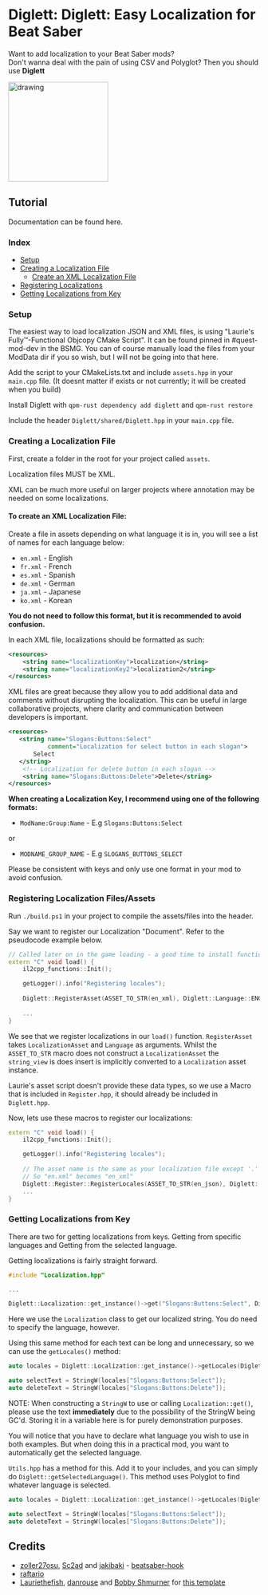 # Diglett: Diglett: Easy Localization for Beat Saber


<p float="left">
  <p>
    Want to add localization to your Beat Saber mods? <br>    
    Don't wanna deal with the pain of using CSV and Polyglot?
    Then you should use <strong>Diglett</strong>                           
  </p>
  <img src="https://user-images.githubusercontent.com/64277238/151868295-0c690320-6333-4b74-90a6-c7003edb600f.png" alt="drawing" width="200"/>     
</p>

## Tutorial

Documentation can be found here.

### Index
- [Setup](#setup)
- [Creating a Localization File](#creating-a-localization-file)
  - [Create an XML Localization File](#to-create-an-xml-localization-file)
- [Registering Localizations](#registering-localization-filesassets)
- [Getting Localizations from Key](#getting-localizations-from-key)

### Setup
The easiest way to load localization JSON and XML files, is using "Laurie's Fully™-Functional Objcopy CMake Script".
It can be found pinned in #quest-mod-dev in the BSMG. You can of course manually load the files from your ModData dir if you so wish, but I will not be going into that here.

Add the script to your CMakeLists.txt and include `assets.hpp` in your `main.cpp` file. (It doesnt matter if exists or not currently; it will be created when you build)

Install Diglett with `qpm-rust dependency add diglett` and `qpm-rust restore`

Include the header `Diglett/shared/Diglett.hpp` in your `main.cpp` file.



### Creating a Localization File

First, create a folder in the root for your project called `assets`.

Localization files MUST be XML.

XML can be much more useful on larger projects where annotation may be needed on some localizations.

#### To create an XML Localization File:

Create a file in assets depending on what language it is in, you will see a list of names for each language below:
- `en.xml` - English
- `fr.xml` - French
- `es.xml` - Spanish
- `de.xml` - German
- `ja.xml` - Japanese
- `ko.xml` - Korean

**You do not need to follow this format, but it is recommended to avoid confusion.**

In each XML file, localizations should be formatted as such:
```xml
<resources>
    <string name="localizationKey">localization</string>
    <string name="localizationKey2">localization2</string>
</resources>
```

XML files are great because they allow you to add additional data and comments without disrupting the localization. This can be useful in large collaborative projects, where clarity and communication between developers is important.
```xml
<resources>
   <string name="Slogans:Buttons:Select" 
           comment="Localization for select button in each slogan">
       Select
   </string>
    <!-- Localization for delete button in each slogan -->
    <string name="Slogans:Buttons:Delete">Delete</string>
</resources>
```

**When creating a Localization Key, I recommend using one of the following formats:**
- `ModName:Group:Name` - E.g `Slogans:Buttons:Select`

or

- `MODNAME_GROUP_NAME` - E.g `SLOGANS_BUTTONS_SELECT`

Please be consistent with keys and only use one format in your mod to avoid confusion.

### Registering Localization Files/Assets

Run `./build.ps1` in your project to compile the assets/files into the header.

Say we want to register our Localization "Document". Refer to the pseudocode example below.
```cpp
// Called later on in the game loading - a good time to install function hooks
extern "C" void load() {
    il2cpp_functions::Init();

    getLogger().info("Registering locales");
    
    Diglett::RegisterAsset(ASSET_TO_STR(en_xml), Diglett::Language::ENGLISH);
    
    ...
}
```

We see that we register localizations in our `load()` function. 
`RegisterAsset` takes `LocalizationAsset` and `Language` as arguments. Whilst the `ASSET_TO_STR` macro does not construct a `LocalizationAsset` the `string_view` is does insert is implicitly converted to a `Localization` asset instance.

Laurie's asset script doesn't provide these data types, so we use a Macro that is included in `Register.hpp`, it should already be included in `Diglett.hpp`.

Now, lets use these macros to register our localizations:
```cpp
extern "C" void load() {
    il2cpp_functions::Init();

    getLogger().info("Registering locales");
    
    // The asset name is the same as your localization file except '.' is replaced with '_'
    // So "en.xml" becomes "en_xml"
    Diglett::Register::RegisterLocales(ASSET_TO_STR(en_json), Diglett::Language::ENGLISH);
    ...
}
```

### Getting Localizations from Key

There are two for getting localizations from keys. Getting from specific languages and Getting from the selected language.

Getting localizations is fairly straight forward.
```cpp
#include "Localization.hpp"

...

Diglett::Localization::get_instance()->get("Slogans:Buttons:Select", Diglett::Languages::ENGLISH);
```
Here we use the `Localization` class to get our localized string. You do need to specify the language, however.

Using this same method for each text can be long and unnecessary, so we can use the `getLocales()` method:

```cpp
auto locales = Diglett::Localization::get_instance()->getLocales(Diglett::Languages::ENGLISH);

auto selectText = StringW(locales["Slogans:Buttons:Select"]);
auto deleteText = StringW(locales["Slogans:Buttons:Delete"]);
```

NOTE: When constructing a `StringW` to use or calling `Localization::get()`, please use the text **immediately** due to the possibility of the StringW being GC'd. Storing it in a variable here is for purely demonstration purposes.

You will notice that you have to declare what language you wish to use in both examples. But when doing this in a practical mod, you want to automatically get the selected language.

`Utils.hpp` has a method for this. Add it to your includes, and you can simply do `Diglett::getSelectedLanguage()`. This method uses Polyglot to find whatever language is selected.

```cpp
auto locales = Diglett::Localization::get_instance()->getLocales(Diglett::getSelectedLanguage());

auto selectText = StringW(locales["Slogans:Buttons:Select"]);
auto deleteText = StringW(locales["Slogans:Buttons:Delete"]);
```

## Credits

* [zoller27osu](https://github.com/zoller27osu), [Sc2ad](https://github.com/Sc2ad) and [jakibaki](https://github.com/jakibaki) - [beatsaber-hook](https://github.com/sc2ad/beatsaber-hook)
* [raftario](https://github.com/raftario)
* [Lauriethefish](https://github.com/Lauriethefish), [danrouse](https://github.com/danrouse) and [Bobby Shmurner](https://github.com/BobbyShmurner) for [this template](https://github.com/Lauriethefish/quest-mod-template)

